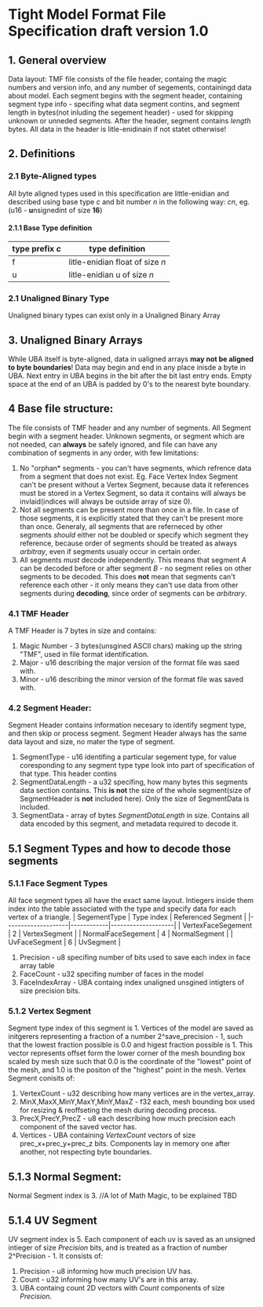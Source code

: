 # Tight Model Format File Specification draft version 1.0

## 1. General overview
Data layout: TMF file consists of the file header, containg the magic numbers and version info, and any number of segements, containingd data about model.
Each segment begins with the segment header, containing segment type info - specifing what data segment contins, and segment length in bytes(not inluding the segement header) - used for skipping unknown or unneded segments. After the header, segment contains *length* bytes.
All data in the header is litle-enidinain if not statet otherwise!
## 2. Definitions
### 2.1 Byte-Aligned types
All byte aligned types used in this specification are little-enidian and described using base type *c* and bit number *n* in the following way: *cn*, eg. (u16 - **u**nsignedint of size **16**)
#### 2.1.1 Base Type definition
|type prefix *c*| type definition |
|---------------|-----------------|
| f | litle-enidian float of size *n* |
| u | litle-enidian u of size *n* |
### 2.1 Unaligned Binary Type 
Unaligned binary types can exist only in a Unaligned Binary Array
## 3. Unaligned Binary Arrays 
While UBA itself is byte-aligned, data in ualigned arrays **may not be aligned to byte boundaries**! Data may begin and end in any place inisde a byte in UBA. Next entry in UBA begins in the bit after the bit last entry ends. Empty space at the end of an UBA is padded by 0's to the nearest byte boundary.

## 4 Base file structure:
The file consists of TMF header and any number of segments. All Segment begin with a segment header.
Unknown segments, or segment which are not needed, can **always** be safely ignored, and file can have any combination of segments in any order, with few limitations:
 1. No "orphan* segments - you can't have segments, which refrence data from a segment that does not exist. Eg. Face Vertex Index Segment can't be present without a Vertex Segment, because data it references must be stored in a Vertex Segment, so data it contains will always be invlaid(indices will always be outside array of size 0).
 2. Not all segments can be present more than once in a file. In case of those segments, it is explicitly stated that they can't be present more than once. Generaly, all segments that are referneced by other segments *should* either not be doubled or specify which segment they reference, because order of segments should be treated as always *arbitray*, even if segments usualy occur in certain order.
 3. All segments *must* decode independently. This means that segment *A* can be decoded before or after segment *B* - no segment relies on other segments to be decoded. This does **not** mean that segments can't reference each other - it only means they can't use data from other segments during **decoding**, since order of segments can be *arbitrary*.
### 4.1 TMF Header
A TMF Header is 7 bytes in size and contains:
1. Magic Number -  3 bytes(unsgined ASCII chars) making up the string "TMF", used in file format identification.
2. Major - u16 describing the major version of the format file was saed with.
4. Minor - u16 describing the minor version of the format file was saved with.
### 4.2 Segment Header:
Segment Header contains information necesary to identify segment type, and then skip or process segment. Segment Header always has the same data layout and size, no mater the type of segment. 
1. SegmentType - u16 identifing a particular segement type, for value coresponding to any segment type type look into part of specification of that type. This header contins
2. SegmentDataLength - a u32 specifing, how many bytes this segments data section contains. This **is not** the size of the whole segment(size of SegmentHeader is **not** included here). Only the size of SegmentData is included.
3. SegmentData - array of bytes *SegmentDataLength* in size. Contains all data encoded by this segment, and metadata required to decode it.
## 5.1 Segment Types and how to decode those segments
### 5.1.1 Face Segment Types
All face segment types all have the exact same layout. Intiegers inside them index into the table associated with the type and specify data for each vertex of a triangle.
| SegementType | Type index | Referenced Segment |
|--------------------|------------|--------------------|
| VertexFaceSegement | 2 | VertexSegment |
| NormalFaceSegement | 4 | NormalSegment |
| UvFaceSegment | 6 | UvSegment | 
1. Precision - u8 specifing number of bits used to save each index in face array table
2. FaceCount - u32 specifing number of faces in the model 
3. FaceIndexArray - UBA containg index unaligned unsgined intigters of size precision bits.
### 5.1.2 Vertex Segment
Segment type index of this segment is 1.
Vertices of the model are saved as initgerers representing a fraction of a number 2^save_precision - 1, such that the lowest fraction possible is 0.0 and higest fraction possible is 1.
This vector represents offset form the lower corner of the mesh bounding box scaled by mesh size such that 0.0 is the coordinate of the "lowest" point of the mesh, and 1.0 is the positon of the "highest" point in the mesh. Vertex Segment conisits of:
1. VertexCount - u32 describing how many vertices are in the vertex_array.
2. MinX,MaxX,MinY,MaxY,MinY,MaxZ - f32 each, mesh bounding box used for resizing & reoffseting the mesh during decoding process.
3. PrecX,PrecY,PrecZ - u8 each describing how much precision each component of the saved vector has. 
4. Vertices - UBA containing *VertexCount* vectors of size prec_x+prec_y+prec_z bits. Components lay in memory one after another, not respecting byte boundaries. 
## 5.1.3 Normal Segment: 
Normal Segment index is 3.
		//A lot of Math Magic, to be explained
	TBD
## 5.1.4 UV Segment
UV segment index is 5.
Each component of each uv is saved as an unsigned intieger of size *Precision* bits, and is treated as a fraction of number 2^Precision - 1. 
It consists of:
1. Precision - u8 informing how much precision UV has.
2. Count - u32 informing how many UV's are in this array.
3. UBA containg count 2D vectors with *Count* components of size *Precision*.


